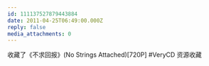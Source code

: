 ```yaml
---
id: 111137527879443884
date: 2011-04-25T06:49:00.000Z
reply: false
media_attachments: 0
---
```


收藏了《不求回报》(No Strings Attached)[720P] #VeryCD 资源收藏 ​​​​

